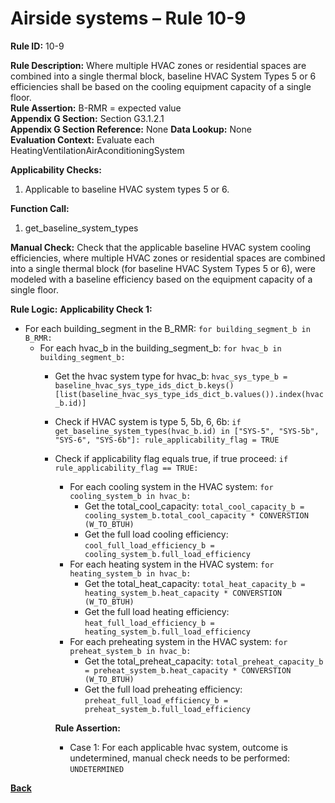 # Airside systems – Rule 10-9

**Rule ID:** 10-9
 
**Rule Description:** Where multiple HVAC zones or residential spaces are combined into a single thermal block, baseline HVAC System Types 5 or 6 efficiencies shall be based on the cooling equipment capacity of a single floor.    
**Rule Assertion:** B-RMR = expected value                                           
**Appendix G Section:** Section G3.1.2.1  
**Appendix G Section Reference:** None
**Data Lookup:** None  
**Evaluation Context:** Evaluate each HeatingVentilationAirAconditioningSystem  

**Applicability Checks:** 

1. Applicable to baseline HVAC system types 5 or 6.

**Function Call:** 

1. get_baseline_system_types

**Manual Check:** Check that the applicable baseline HVAC system cooling efficiencies, where multiple HVAC zones or residential spaces are combined into a single thermal block (for baseline HVAC System Types 5 or 6), were modeled with a baseline efficiency based on the  equipment capacity of a single floor.  
 


**Rule Logic:**
**Applicability Check 1:** 
- For each building_segment in the B_RMR: `for building_segment_b in B_RMR:`
    - For each hvac_b in the building_segment_b: `for hvac_b in building_segment_b:`
        - Get the hvac system type for hvac_b: `hvac_sys_type_b = baseline_hvac_sys_type_ids_dict_b.keys()[list(baseline_hvac_sys_type_ids_dict_b.values()).index(hvac_b.id)]`
        - Check if HVAC system is type 5, 5b, 6, 6b: `if get_baseline_system_types(hvac_b.id) in ["SYS-5", "SYS-5b", "SYS-6", "SYS-6b"]: rule_applicability_flag = TRUE`
        - Check if applicability flag equals true, if true proceed: `if rule_applicability_flag == TRUE:`
            - For each cooling system in the HVAC system: `for cooling_system_b in hvac_b:`
                - Get the total_cool_capacity: `total_cool_capacity_b = cooling_system_b.total_cool_capacity * CONVERSTION (W_TO_BTUH)`
                - Get the full load cooling efficiency: `cool_full_load_efficiency_b = cooling_system_b.full_load_efficiency`
            - For each heating system in the HVAC system: `for heating_system_b in hvac_b:`
                - Get the total_heat_capacity: `total_heat_capacity_b = heating_system_b.heat_capacity * CONVERSTION (W_TO_BTUH)`
                - Get the full load heating efficiency: `heat_full_load_efficiency_b = heating_system_b.full_load_efficiency`
            - For each preheating system in the HVAC system: `for preheat_system_b in hvac_b:`
                - Get the total_preheat_capacity: `total_preheat_capacity_b = preheat_system_b.heat_capacity * CONVERSTION (W_TO_BTUH)`
                - Get the full load preheating efficiency: `preheat_full_load_efficiency_b = preheat_system_b.full_load_efficiency`                

            **Rule Assertion:**
            - Case 1: For each applicable hvac system, outcome is undetermined, manual check needs to be performed: `UNDETERMINED`
    


 **[Back](../_toc.md)**